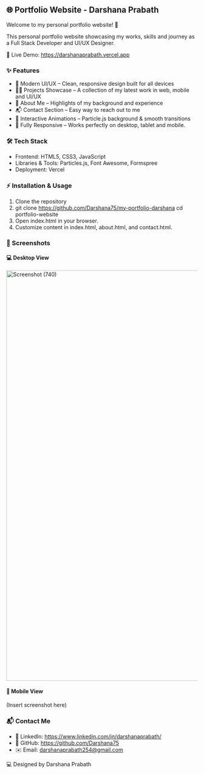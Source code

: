 
## 🌐 Portfolio Website - Darshana Prabath

Welcome to my personal portfolio website! 🚀

This personal portfolio website showcasing my works, skills and journey as a Full Stack Developer and UI/UX Designer.

🔗 Live Demo: https://darshanaprabath.vercel.app 

### ✨ Features

- 🎨 Modern UI/UX – Clean, responsive design built for all devices
- 🧑‍💻 Projects Showcase – A collection of my latest work in web, mobile and UI/UX
- 📖 About Me – Highlights of my background and experience
- 📬 Contact Section – Easy way to reach out to me
- 🌌 Interactive Animations – Particle.js background & smooth transitions
- 📱 Fully Responsive – Works perfectly on desktop, tablet and mobile.

### 🛠️ Tech Stack

- Frontend: HTML5, CSS3, JavaScript
- Libraries & Tools: Particles.js, Font Awesome, Formspree
- Deployment: Vercel

### ⚡ Installation & Usage

1. Clone the repository
2. git clone https://github.com/Darshana75/my-portfolio-darshana
cd portfolio-website
2. Open index.html in your browser.
3. Customize content in index.html, about.html, and contact.html.

### 📸 Screenshots

#### 💻 Desktop View
<img width="1920" height="1080" alt="Screenshot (740)" src="https://github.com/user-attachments/assets/612e20cb-6244-4632-8aa6-1294189350fe" />

#### 📱 Mobile View
(Insert screenshot here)

### 📬 Contact Me

- 💼 LinkedIn: https://www.linkedin.com/in/darshanaprabath/
- 🐙 GitHub: https://github.com/Darshana75
- ✉️ Email: darshanaprabath254@gmail.com

💻 Designed by Darshana Prabath
